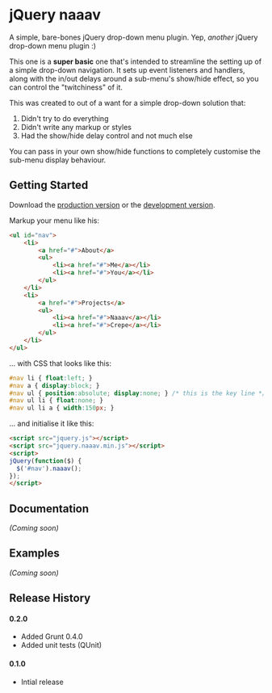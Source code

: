 # jQuery naaav

A simple, bare-bones jQuery drop-down menu plugin. Yep, _another_ jQuery drop-down menu plugin :)

This one is a **super basic** one that's intended to streamline the setting up of a simple drop-down navigation. It sets up event listeners and handlers, along with the in/out delays around a sub-menu's show/hide effect, so you can control the "twitchiness" of it.

This was created to out of a want for a simple drop-down solution that:

1. Didn't try to do everything
2. Didn't write any markup or styles
3. Had the show/hide delay control and not much else

You can pass in your own show/hide functions to completely customise the sub-menu display behaviour.

## Getting Started
Download the [production version][min] or the [development version][max].

[min]: https://raw.github.com/victornguyen/naaav/master/dist/jquery.naaav.min.js
[max]: https://raw.github.com/victornguyen/naaav/master/dist/jquery.naaav.js

Markup your menu like his:

```html
<ul id="nav">
    <li>
        <a href="#">About</a>
        <ul>
            <li><a href="#">Me</a></li>
            <li><a href="#">You</a></li>
        </ul>
    </li>
    <li>
        <a href="#">Projects</a>
        <ul>
            <li><a href="#">Naaav</a></li>
            <li><a href="#">Crepe</a></li>
        </ul>
    </li>
</ul>
```

... with CSS that looks like this:

```css
#nav li { float:left; }
#nav a { display:block; }
#nav ul { position:absolute; display:none; } /* this is the key line */
#nav ul li { float:none; }
#nav ul li a { width:150px; }
```

... and initialise it like this:

```html
<script src="jquery.js"></script>
<script src="jquery.naaav.min.js"></script>
<script>
jQuery(function($) {
  $('#nav').naaav();
});
</script>
```

## Documentation
_(Coming soon)_

## Examples
_(Coming soon)_

## Release History

#### 0.2.0
- Added Grunt 0.4.0
- Added unit tests (QUnit)

#### 0.1.0
- Intial release